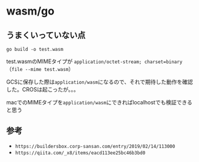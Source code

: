 # wasm/go

## うまくいっていない点

`go build -o test.wasm`

test.wasmのMIMEタイプが `application/octet-stream; charset=binary`
（`file --mime test.wasm`）

GCSに保存した際は`application/wasm`になるので、それで期待した動作を確認した。CROSは起こったが。。。

macでのMIMEタイプを`application/wasm`にできればlocalhostでも検証できると思う

## 参考

- `https://buildersbox.corp-sansan.com/entry/2019/02/14/113000`
- `https://qiita.com/_x8/items/eacd113ee25bc46b3bd0`
